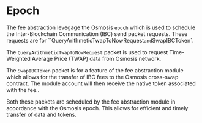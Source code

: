 # Epoch

The fee abstraction levegage the Osmosis `epoch` which is used to schedule the Inter-Blockchain Communication (IBC) send packet requests. These requests are for ``QueryArithmeticTwapToNowRequest` and `SwapIBCToken`.

The `QueryArithmeticTwapToNowRequest` packet is used to request Time-Weighted Average Price (TWAP) data from Osmosis network.

The `SwapIBCToken` packet is for a feature of the fee abstraction module which allows for the transfer of IBC fees to the Osmosis cross-swap contract. The module account will then receive the native token associated with the fee..

Both these packets are scheduled by the fee abstraction module in accordance with the Osmosis epoch. This allows for efficient and timely transfer of data and tokens.
